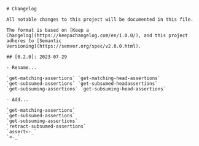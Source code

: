 	# Changelog
	
	All notable changes to this project will be documented in this file.

	The format is based on [Keep a
	Changelog](https://keepachangelog.com/en/1.0.0/), and this project
	adheres to [Semantic
	Versioning](https://semver.org/spec/v2.0.0.html).

	## [0.2.0]: 2023-07-29

	- Rename...

	`get-matching-assertions` `get-matching-head-assertions`
	`get-subsumed-assertions` `get-subsumed-headassertions`
	`get-subsuming-assertions` `get-subsuming-head-assertions`

	- Add...

	`get-matching-assertions`
	`get-subsumed-assertions`
	`get-subsuming-assertions`
	`retract-subsumed-assertions`
	`assert<-_`
	`<-_`

